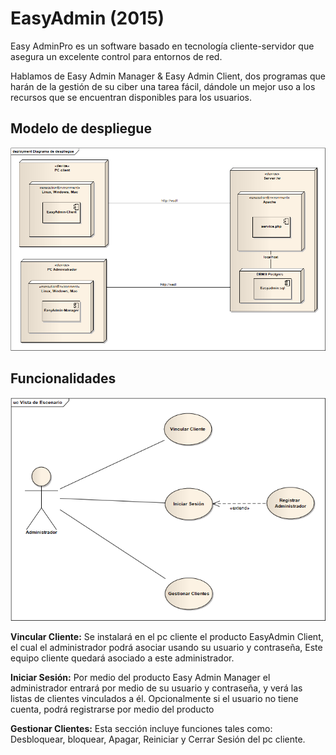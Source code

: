 # EasyAdmin (2015)

Easy AdminPro es un software basado en tecnología cliente-servidor que asegura un excelente control para entornos de red. 

Hablamos de Easy Admin Manager & Easy Admin Client, dos programas que harán de la gestión de su ciber una tarea fácil, dándole un mejor uso a los recursos que se encuentran disponibles para los usuarios.    

## Modelo de despliegue

<p align="center">
    <img src="docs/deployment-model.png" alt="deployment-model" />
</p>

## Funcionalidades

<p align="center">
    <img src="docs/uses-cases.png" alt="uses-cases" />
</p>

**Vincular Cliente:** Se instalará en el pc cliente el producto EasyAdmin Client, el cual el
administrador podrá asociar usando su usuario y contraseña, Este equipo cliente quedará
asociado a este administrador.

**Iniciar Sesión:** Por medio del producto Easy Admin Manager el administrador entrará por
medio de su usuario y contraseña, y verá las listas de clientes vinculados a él. Opcionalmente si el usuario no tiene cuenta, podrá registrarse por medio del producto    

**Gestionar Clientes:** Esta sección incluye funciones tales como: Desbloquear, bloquear,
Apagar, Reiniciar y Cerrar Sesión del pc cliente.